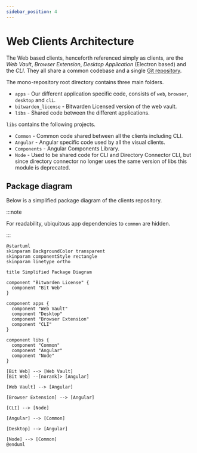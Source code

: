 ```yaml
---
sidebar_position: 4
---
```


# Web Clients Architecture

The Web based clients, henceforth referenced simply as clients, are the _Web Vault_, _Browser
Extension_, _Desktop Application_ (Electron based) and the _CLI_. They all share a common codebase
and a single [Git repository](https://github.com/bitwarden/clients).

The mono-repository root directory contains three main folders.

- `apps` - Our different application specific code, consists of `web`, `browser`, `desktop` and
  `cli`.
- `bitwarden_license` - Bitwarden Licensed version of the web vault.
- `libs` - Shared code between the different applications.

`libs` contains the following projects.

- `Common` - Common code shared between all the clients including CLI.
- `Angular` - Angular specific code used by all the visual clients.
- `Components` - Angular Components Library.
- `Node` - Used to be shared code for CLI and Directory Connector CLI, but since directory connector
  no longer uses the same version of libs this module is deprecated.

## Package diagram

Below is a simplified package diagram of the clients repository.

:::note

For readability, ubiquitous app dependencies to `common` are hidden.

:::

```kroki type=plantuml
@startuml
skinparam BackgroundColor transparent
skinparam componentStyle rectangle
skinparam linetype ortho

title Simplified Package Diagram

component "Bitwarden License" {
  component "Bit Web"
}

component apps {
  component "Web Vault"
  component "Desktop"
  component "Browser Extension"
  component "CLI"
}

component libs {
  component "Common"
  component "Angular"
  component "Node"
}

[Bit Web] --> [Web Vault]
[Bit Web] --[norank]> [Angular]

[Web Vault] --> [Angular]

[Browser Extension] --> [Angular]

[CLI] --> [Node]

[Angular] --> [Common]

[Desktop] --> [Angular]

[Node] --> [Common]
@enduml
```
